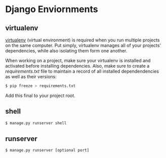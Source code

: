 # Django Enviornments

## virtualenv

[virtualenv](https://pypi.python.org/pypi/virtualenv) (virtual environment) is required when you run multiple projects on the same computer. Put simply, virtualenv manages all of your projects' dependencies, while also isolating them form one another.

When working on a project, make sure your virtualenv is installed and activated before installing dependencies. Also, make sure to create a *requirements.txt* file to maintain a record of all installed dependendencies as well as their versions:

```sh
$ pip freeze > requirements.txt
```

Add this final to your project root.

## shell

```python
$ manage.py runserver shell
```

## runserver

```python
$ manage.py runserver [optional port]
```


